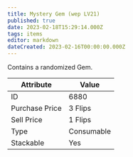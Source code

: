 ```yaml
---
title: Mystery Gem (wep LV21)
published: true
date: 2023-02-18T15:29:14.000Z
tags: items
editor: markdown
dateCreated: 2023-02-16T00:00:00.000Z
---
```


Contains a randomized Gem.

|Attribute|Value|
|-|-|
|ID|6880|
|Purchase Price|3 Flips|
|Sell Price|1 Flips|
|Type|Consumable|
|Stackable|Yes|

